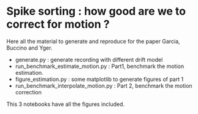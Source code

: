 # Spike sorting : how good are we to correct for motion ?

Here all the material to generate and reproduce for the paper Garcia, Buccino and Yger.

  * generate.py : generate recording with different drift model
  * run_benchmark_estimate_motion.py : Part1, benchmark the motion estimation.
  * figure_estimation.py : some matplotlib to generate figures of part 1
  * run_benchmark_interpolate_motion.py : Part 2, benchmark the motion correction

This 3 notebooks have all the figures included.



